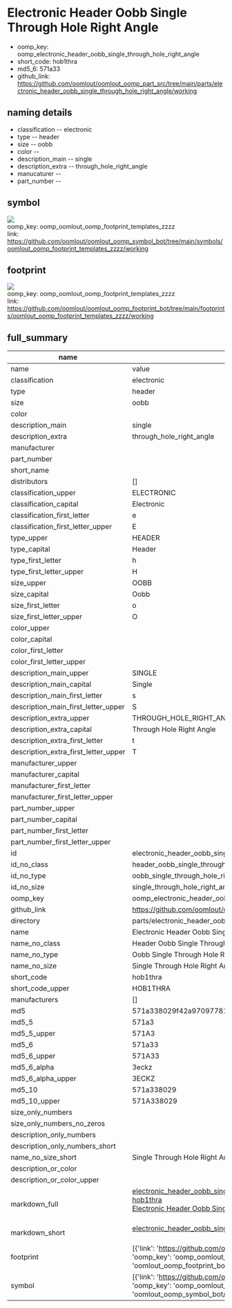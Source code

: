 # Electronic Header Oobb Single Through Hole Right Angle

  
* oomp_key: oomp_electronic_header_oobb_single_through_hole_right_angle 
* short_code: hob1thra
* md5_6: 571a33  
* github_link: https://github.com/oomlout/oomlout_oomp_part_src/tree/main/parts/electronic_header_oobb_single_through_hole_right_angle/working  
## naming details
* classification -- electronic
* type -- header
* size -- oobb
* color -- 
* description_main -- single
* description_extra -- through_hole_right_angle
* manucaturer -- 
* part_number -- 



## symbol

![](symbol/{index}/working/working_600.png)  
oomp_key: oomp_oomlout_oomp_footprint_templates_zzzz  
link: https://github.com/oomlout/oomlout_oomp_symbol_bot/tree/main/symbols/oomlout_oomp_footprint_templates_zzzz/working  

## footprint

![](footprint/{index}/working/working_600.png)  
oomp_key: oomp_oomlout_oomp_footprint_templates_zzzz  
link: https://github.com/oomlout/oomlout_oomp_footprint_bot/tree/main/footprints/oomlout_oomp_footprint_templates_zzzz/working  

## full_summary
| name | value | 
| --- | --- | 
| name | value | 
| classification | electronic | 
| type | header | 
| size | oobb | 
| color |  | 
| description_main | single | 
| description_extra | through_hole_right_angle | 
| manufacturer |  | 
| part_number |  | 
| short_name |  | 
| distributors | [] | 
| classification_upper | ELECTRONIC | 
| classification_capital | Electronic | 
| classification_first_letter | e | 
| classification_first_letter_upper | E | 
| type_upper | HEADER | 
| type_capital | Header | 
| type_first_letter | h | 
| type_first_letter_upper | H | 
| size_upper | OOBB | 
| size_capital | Oobb | 
| size_first_letter | o | 
| size_first_letter_upper | O | 
| color_upper |  | 
| color_capital |  | 
| color_first_letter |  | 
| color_first_letter_upper |  | 
| description_main_upper | SINGLE | 
| description_main_capital | Single | 
| description_main_first_letter | s | 
| description_main_first_letter_upper | S | 
| description_extra_upper | THROUGH_HOLE_RIGHT_ANGLE | 
| description_extra_capital | Through Hole Right Angle | 
| description_extra_first_letter | t | 
| description_extra_first_letter_upper | T | 
| manufacturer_upper |  | 
| manufacturer_capital |  | 
| manufacturer_first_letter |  | 
| manufacturer_first_letter_upper |  | 
| part_number_upper |  | 
| part_number_capital |  | 
| part_number_first_letter |  | 
| part_number_first_letter_upper |  | 
| id | electronic_header_oobb_single_through_hole_right_angle | 
| id_no_class | header_oobb_single_through_hole_right_angle | 
| id_no_type | oobb_single_through_hole_right_angle | 
| id_no_size | single_through_hole_right_angle | 
| oomp_key | oomp_electronic_header_oobb_single_through_hole_right_angle | 
| github_link | https://github.com/oomlout/oomlout_oomp_part_src/tree/main/parts/electronic_header_oobb_single_through_hole_right_angle/working | 
| directory | parts/electronic_header_oobb_single_through_hole_right_angle | 
| name | Electronic Header Oobb Single Through Hole Right Angle | 
| name_no_class | Header Oobb Single Through Hole Right Angle | 
| name_no_type | Oobb Single Through Hole Right Angle | 
| name_no_size | Single Through Hole Right Angle | 
| short_code | hob1thra | 
| short_code_upper | HOB1THRA | 
| manufacturers | [] | 
| md5 | 571a338029f42a97097781d16d53d292 | 
| md5_5 | 571a3 | 
| md5_5_upper | 571A3 | 
| md5_6 | 571a33 | 
| md5_6_upper | 571A33 | 
| md5_6_alpha | 3eckz | 
| md5_6_alpha_upper | 3ECKZ | 
| md5_10 | 571a338029 | 
| md5_10_upper | 571A338029 | 
| size_only_numbers |  | 
| size_only_numbers_no_zeros |  | 
| description_only_numbers |  | 
| description_only_numbers_short |   | 
| name_no_size_short | Single Through Hole Right Angle | 
| description_or_color |   | 
| description_or_color_upper |   | 
| markdown_full | [electronic_header_oobb_single_through_hole_right_angle](https://github.com/oomlout/oomlout_oomp_part_src/tree/main/parts/electronic_header_oobb_single_through_hole_right_angle/working)<br>[hob1thra](https://github.com/oomlout/oomlout_oomp_part_src/tree/main/parts/electronic_header_oobb_single_through_hole_right_angle/working)<br>[Electronic Header Oobb Single Through Hole Right Angle](https://github.com/oomlout/oomlout_oomp_part_src/tree/main/parts/electronic_header_oobb_single_through_hole_right_angle/working)<br><br> | 
| markdown_short | [electronic_header_oobb_single_through_hole_right_angle](https://github.com/oomlout/oomlout_oomp_part_src/tree/main/parts/electronic_header_oobb_single_through_hole_right_angle/working)<br><br> | 
| footprint | [{'link': 'https://github.com/oomlout/oomlout_oomp_footprint_bot/tree/main/foootprntss/oomlout_oomp_footprint_templates_zzzz', 'oomp_key': 'oomp_oomlout_oomp_footprint_templates_zzzz', 'directory': 'oomlout_oomp_footprint_bot/footprints/oomlout_oomp_footprint_templates_zzzz//working/working.kicad_mod', 'index': 0}] | 
| symbol | [{'link': 'https://github.com/oomlout/oomlout_oomp_symbol_bot/tree/main/symbols/oomlout_oomp_footprint_templates_zzzz', 'oomp_key': 'oomp_oomlout_oomp_footprint_templates_zzzz', 'directory': 'oomlout_oomp_symbol_bot/symbols/oomlout_oomp_footprint_templates_zzzz//working/working.kicad_sym', 'index': 0}] | 

